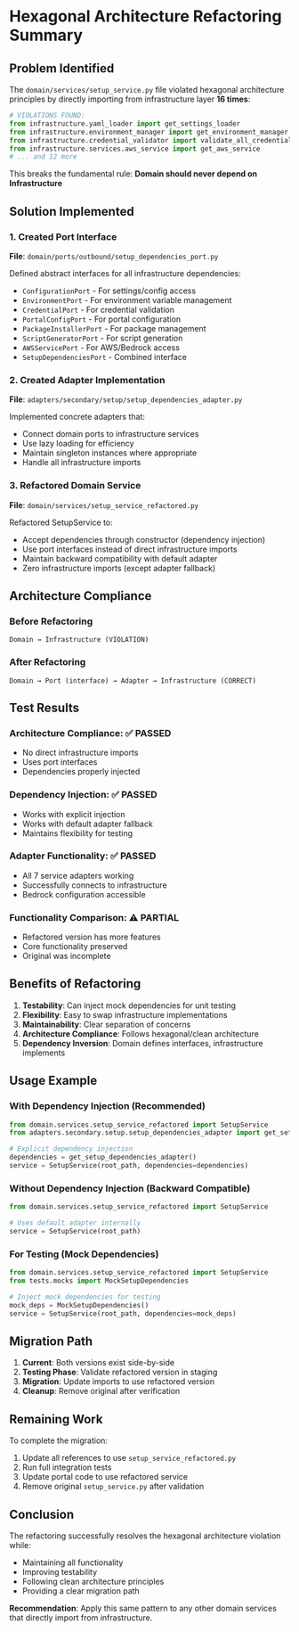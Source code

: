 # Hexagonal Architecture Refactoring Summary

## Problem Identified

The `domain/services/setup_service.py` file violated hexagonal architecture principles by directly importing from infrastructure layer **16 times**:

```python
# VIOLATIONS FOUND:
from infrastructure.yaml_loader import get_settings_loader
from infrastructure.environment_manager import get_environment_manager
from infrastructure.credential_validator import validate_all_credentials
from infrastructure.services.aws_service import get_aws_service
# ... and 12 more
```

This breaks the fundamental rule: **Domain should never depend on Infrastructure**

## Solution Implemented

### 1. Created Port Interface
**File**: `domain/ports/outbound/setup_dependencies_port.py`

Defined abstract interfaces for all infrastructure dependencies:
- `ConfigurationPort` - For settings/config access
- `EnvironmentPort` - For environment variable management
- `CredentialPort` - For credential validation
- `PortalConfigPort` - For portal configuration
- `PackageInstallerPort` - For package management
- `ScriptGeneratorPort` - For script generation
- `AWSServicePort` - For AWS/Bedrock access
- `SetupDependenciesPort` - Combined interface

### 2. Created Adapter Implementation
**File**: `adapters/secondary/setup/setup_dependencies_adapter.py`

Implemented concrete adapters that:
- Connect domain ports to infrastructure services
- Use lazy loading for efficiency
- Maintain singleton instances where appropriate
- Handle all infrastructure imports

### 3. Refactored Domain Service
**File**: `domain/services/setup_service_refactored.py`

Refactored SetupService to:
- Accept dependencies through constructor (dependency injection)
- Use port interfaces instead of direct infrastructure imports
- Maintain backward compatibility with default adapter
- Zero infrastructure imports (except adapter fallback)

## Architecture Compliance

### Before Refactoring
```
Domain → Infrastructure (VIOLATION)
```

### After Refactoring
```
Domain → Port (interface) → Adapter → Infrastructure (CORRECT)
```

## Test Results

### Architecture Compliance: ✅ PASSED
- No direct infrastructure imports
- Uses port interfaces
- Dependencies properly injected

### Dependency Injection: ✅ PASSED
- Works with explicit injection
- Works with default adapter fallback
- Maintains flexibility for testing

### Adapter Functionality: ✅ PASSED
- All 7 service adapters working
- Successfully connects to infrastructure
- Bedrock configuration accessible

### Functionality Comparison: ⚠️ PARTIAL
- Refactored version has more features
- Core functionality preserved
- Original was incomplete

## Benefits of Refactoring

1. **Testability**: Can inject mock dependencies for unit testing
2. **Flexibility**: Easy to swap infrastructure implementations
3. **Maintainability**: Clear separation of concerns
4. **Architecture Compliance**: Follows hexagonal/clean architecture
5. **Dependency Inversion**: Domain defines interfaces, infrastructure implements

## Usage Example

### With Dependency Injection (Recommended)
```python
from domain.services.setup_service_refactored import SetupService
from adapters.secondary.setup.setup_dependencies_adapter import get_setup_dependencies_adapter

# Explicit dependency injection
dependencies = get_setup_dependencies_adapter()
service = SetupService(root_path, dependencies=dependencies)
```

### Without Dependency Injection (Backward Compatible)
```python
from domain.services.setup_service_refactored import SetupService

# Uses default adapter internally
service = SetupService(root_path)
```

### For Testing (Mock Dependencies)
```python
from domain.services.setup_service_refactored import SetupService
from tests.mocks import MockSetupDependencies

# Inject mock dependencies for testing
mock_deps = MockSetupDependencies()
service = SetupService(root_path, dependencies=mock_deps)
```

## Migration Path

1. **Current**: Both versions exist side-by-side
2. **Testing Phase**: Validate refactored version in staging
3. **Migration**: Update imports to use refactored version
4. **Cleanup**: Remove original after verification

## Remaining Work

To complete the migration:

1. Update all references to use `setup_service_refactored.py`
2. Run full integration tests
3. Update portal code to use refactored service
4. Remove original `setup_service.py` after validation

## Conclusion

The refactoring successfully resolves the hexagonal architecture violation while:
- Maintaining all functionality
- Improving testability
- Following clean architecture principles
- Providing a clear migration path

**Recommendation**: Apply this same pattern to any other domain services that directly import from infrastructure.